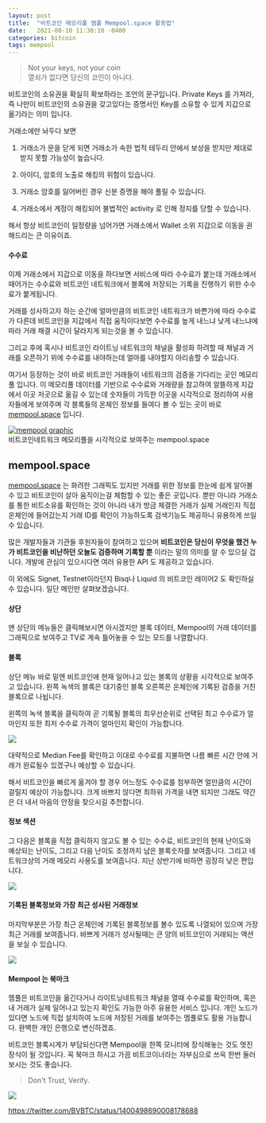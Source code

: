 ```yaml
---
layout: post
title:  "비트코인 메모리풀 멤풀 Mempool.space 활용법"
date:   2021-08-10 11:30:10 -0400
categories: bitcoin
tags: mempool
---
```


>Not your keys, not your coin<br>
>열쇠가 없다면 당신의 코인이 아니다.

비트코인의 소유권을 확실히 확보하라는 조언의 문구입니다.  Private Keys 를 가져라, 즉 나만이 비트코인의 소유권을 갖고있다는 증명서인 Key를 소유할 수 있게 지갑으로 옮기라는 의미 입니다.  

거래소에만 놔두다 보면 <br>
1. 거래소가 문을 닫게 되면 거래소가 속한 법적 테두리 안에서 보상을 받지만 제대로 받지 못할 가능성이 높습니다.
2. 아이디, 암호의 노출로 해킹의 위험이 있습니다.

3. 거래소 암호를 잃어버린 경우 신분 증명을 해야 풀릴 수 있습니다.
4. 거래소에서 계정이 해킹되어 불법적인 activity 로 인해 정지를 당할 수 있습니다.

해서 항상 비트코인이 일정량을 넘어가면 거래소에서 Wallet 소위 지갑으로 이동을 권해드리는 큰 이유이죠.

#### 수수료

이제 거래소에서 지갑으로 이동을 하다보면 서비스에 따라 수수료가 붙는데 거래소에서 때어가는 수수료와 비트코인 네트워크에서 블록에 저장되는 기록을 진행하기 위한 수수료가 붙게됩니다.

거래를 성사하고자 하는 순간에 얼마만큼의 비트코인 네트워크가 바쁜가에 따라 수수료가 다른데 비트코인을 지갑에서 직접 움직이다보면 수수료를 높게 내느냐 낮게 내느냐에 따라 거래 채결 시간이 달라지게 되는것을 볼 수 있습니다.

그리고 후에 혹시나 비트코인 라이트닝 네트워크의 채널을 활성화 하려할 때 채널과 거래를 오픈하기 위에 수수료를 내야하는데 얼마를 내야할지 아리송할 수 있습니다.

여기서 등장하는 것이 바로 비트코인 거래들이 네트워크의 검증을 기다리는 곳인 메모리풀 입니다.  이 메모리풀 데이터를 기반으로 수수료와 거래량을 참고하여 알뜰하게 지갑에서 이곳 저곳으로 옮길 수 있는데 숫자들이 가득한 이곳을 시각적으로 정리하여 사용자들에게 보여주며 각 블록들의 온체인 정보를 들여다 볼 수 있는 곳이 바로 [mempool.space](https://mempool.space) 입니다.

[![mempool graphic](https://i.ibb.co/myDNYKT/Screen-Shot-22.jpg)](https://mempool.space)<br>비트코인네트워크 메모리풀을 시각적으로 보여주는 mempool.space

## mempool.space
[mempool.space](https://mempool.space) 는 화려한 그래픽도 있지만 거래를 위한 정보를 한눈에 쉽게 알아볼 수 있고 비트코인이 살아 움직이는걸 체험할 수 있는 좋은 곳입니다.  뿐만 아니라 거래소를 통한 비트소유를 확인하는 것이 아니라 내가 방금 체결한 거래가 실제 거래인지 직접 온체인에 들어갔는지 거래 ID를 확인이 가능하도록 검색기능도 제공하니 유용하게 쓰일 수 있습니다.

많은 개발자들과 기관들 후원자들이 참여하고 있으며 **비트코인은 당신이 무엇을 했건 누가 비트코인을 비난하던 오늘도 검증하며 기록할 뿐** 이라는 말의 의미를 알 수 있으실 겁니다.  개발에 관심이 있으시다면 여러 유용한 API 도 제공하고 있습니다.

이 외에도 Signet, Testnet이라던지 Bisq나 Liquid 의 비트코인 레이어2 도 확인하실 수 있습니다.  일단 메인만 살펴보겠습니다.

#### 상단
맨 상단의 메뉴들은 클릭해보시면 아시겠지만 블록 데이터, Mempool의 거래 데이터를 그래픽으로 보여주고 TV로 계속 틀어놓을 수 있는 모드를 나열합니다.

#### 블록
상단 메뉴 바로 밑엔 비트코인에 현재 일어나고 있는 블록의 상황을 시각적으로 보여주고 있습니다.  왼쪽 녹색의 블록은 대기중인 블록 오른쪽은 온체인에 기록된 검증을 거친 블록으로 나뉩니다.

왼쪽의 녹색 블록을 클릭하여 곧 기록될 블록의 최우선순위로 선택된 최고 수수료가 얼마인지 또한 최저 수수료 가격이 얼마인지 확인이 가능합니다.

![](https://i.ibb.co/D8BGc6d/Screen-Shot-23.jpg)

대략적으로 Median Fee를 확인하고 이대로 수수료를 지불하면 나름 빠른 시간 안에 거래가 완료될수 있겠구나 예상할 수 있습니다.

해서 비트코인을 빠르게 옮겨야 할 경우 어느정도 수수료를 첨부하면 얼만큼의 시간이 걸릴지 예상이 가능합니다.  크게 바쁘지 않다면 최하위 가격을 내면 되지만 그래도 약간은 더 내서 마음의 안정을 찾으시길 추천합니다.

#### 정보 섹션

그 다음은 블록을 직접 클릭하지 않고도 볼 수 있는 수수료, 비트코인의 현재 난이도와 예상되는 난이도, 그리고 다음 난이도 조정까지 남은 블록숫자를 보여줍니다.  그리고 네트워크상의 거래 메모리 사용도를 보여줍니다.  지난 상반기에 비하면 굉장히 낮은 편입니다.

![](https://i.ibb.co/vkKM1hn/Screen-Shot-28.jpg)

#### 기록된 블록정보와 가장 최근 성사된 거래정보

마지막부분은 가장 최근 온체인에 기록된 블록정보를 볼수 있도록 나열되어 있으며 가장 최근 거래를 보여줍니다.  바쁘게 거래가 성사될때는 큰 양의 비트코인이 거래되는 액션을 보실 수 있습니다.

![](https://i.ibb.co/drZKjY1/Screen-Shot-29.jpg)

#### Mempool 는 북마크

멤풀은 비트코인을 옮긴다거나 라이트닝네트워크 채널을 열때 수수료를 확인하며, 혹은 내 거래가 실제 일어나고 있는지 확인도 가능한 아주 유용한 서비스 입니다.  개인 노드가 있다면 노드에 직접 설치하여 노드에 저장된 거래를 보여주는 멤풀로도 활용 가능합니다. 완벽한 개인 은행으로 변신하겠죠.  

비트코인 블록시계가 부담되신다면 Mempool을 한쪽 모니터에 장식해놓는 것도 멋진 장식이 될 것입니다.  꼭 북마크 하시고 가끔 비트코이너라는 자부심으로 쓰윽 한번 둘러보시는 것도 좋습니다.

>Don't Trust, Verify.

![](https://i.ibb.co/Dpx99Yd/Screen-Shot-30.jpg)

<https://twitter.com/BVBTC/status/1400498690008178688>
